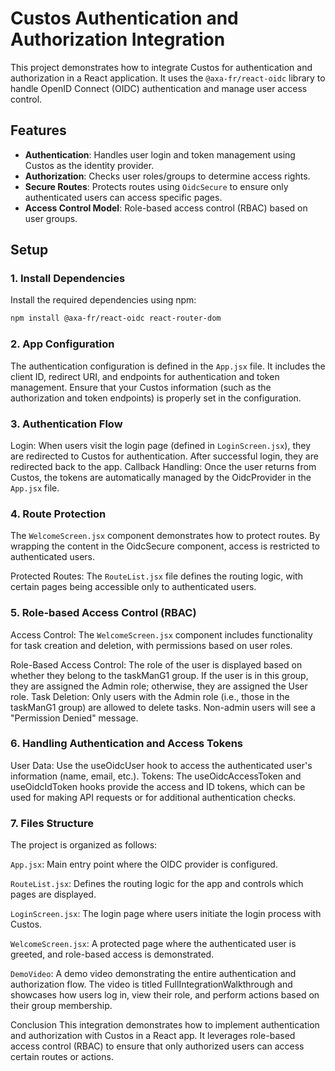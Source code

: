 # Custos Authentication and Authorization Integration

This project demonstrates how to integrate Custos for authentication and authorization in a React application. It uses the `@axa-fr/react-oidc` library to handle OpenID Connect (OIDC) authentication and manage user access control.

## Features
- **Authentication**: Handles user login and token management using Custos as the identity provider.
- **Authorization**: Checks user roles/groups to determine access rights.
- **Secure Routes**: Protects routes using `OidcSecure` to ensure only authenticated users can access specific pages.
- **Access Control Model**: Role-based access control (RBAC) based on user groups.

## Setup

### 1. Install Dependencies

Install the required dependencies using npm:

```bash 
npm install @axa-fr/react-oidc react-router-dom
```

###  2. App Configuration
The authentication configuration is defined in the `App.jsx` file. It includes the client ID, redirect URI, and endpoints for authentication and token management. Ensure that your Custos information (such as the authorization and token endpoints) is properly set in the configuration.

### 3. Authentication Flow
Login: When users visit the login page (defined in `LoginScreen.jsx`), they are redirected to Custos for authentication. After successful login, they are redirected back to the app.
Callback Handling: Once the user returns from Custos, the tokens are automatically managed by the OidcProvider in the `App.jsx` file.
### 4. Route Protection
The `WelcomeScreen.jsx` component demonstrates how to protect routes. By wrapping the content in the OidcSecure component, access is restricted to authenticated users.

Protected Routes: The `RouteList.jsx` file defines the routing logic, with certain pages being accessible only to authenticated users.
### 5. Role-based Access Control (RBAC)
Access Control: The `WelcomeScreen.jsx` component includes functionality for task creation and deletion, with permissions based on user roles.

Role-Based Access Control: The role of the user is displayed based on whether they belong to the taskManG1 group. If the user is in this group, they are assigned the Admin role; otherwise, they are assigned the User role.
Task Deletion: Only users with the Admin role (i.e., those in the taskManG1 group) are allowed to delete tasks. Non-admin users will see a "Permission Denied" message.
### 6. Handling Authentication and Access Tokens
User Data: Use the useOidcUser hook to access the authenticated user's information (name, email, etc.).
Tokens: The useOidcAccessToken and useOidcIdToken hooks provide the access and ID tokens, which can be used for making API requests or for additional authentication checks.
### 7. Files Structure
The project is organized as follows:

`App.jsx`: Main entry point where the OIDC provider is configured.

`RouteList.jsx`: Defines the routing logic for the app and controls which pages are displayed.

`LoginScreen.jsx`: The login page where users initiate the login process with Custos.

`WelcomeScreen.jsx`: A protected page where the authenticated user is greeted, and role-based access is demonstrated.

`DemoVideo`: A demo video demonstrating the entire authentication and authorization flow. The video is titled FullIntegrationWalkthrough and showcases how users log in, view their role, and perform actions based on their group membership.

Conclusion
This integration demonstrates how to implement authentication and authorization with Custos in a React app. It leverages role-based access control (RBAC) to ensure that only authorized users can access certain routes or actions.
